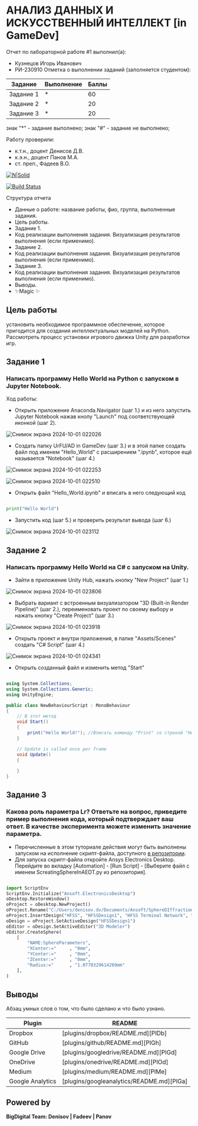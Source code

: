 # АНАЛИЗ ДАННЫХ И ИСКУССТВЕННЫЙ ИНТЕЛЛЕКТ [in GameDev]
Отчет по лабораторной работе #1 выполнил(а):
- Кузнецов Игорь Иванович
- РИ-230910
Отметка о выполнении заданий (заполняется студентом):

| Задание | Выполнение | Баллы |
| ------ | ------ | ------ |
| Задание 1 | * | 60 |
| Задание 2 | * | 20 |
| Задание 3 | * | 20 |

знак "*" - задание выполнено; знак "#" - задание не выполнено;

Работу проверили:
- к.т.н., доцент Денисов Д.В.
- к.э.н., доцент Панов М.А.
- ст. преп., Фадеев В.О.

[![N|Solid](https://cldup.com/dTxpPi9lDf.thumb.png)](https://nodesource.com/products/nsolid)

[![Build Status](https://travis-ci.org/joemccann/dillinger.svg?branch=master)](https://travis-ci.org/joemccann/dillinger)

Структура отчета

- Данные о работе: название работы, фио, группа, выполненные задания.
- Цель работы.
- Задание 1.
- Код реализации выполнения задания. Визуализация результатов выполнения (если применимо).
- Задание 2.
- Код реализации выполнения задания. Визуализация результатов выполнения (если применимо).
- Задание 3.
- Код реализации выполнения задания. Визуализация результатов выполнения (если применимо).
- Выводы.
- ✨Magic ✨

## Цель работы
установить необходимое программное обеспечение, которое пригодится для создания интеллектуальных моделей на Python. Рассмотреть процесс установки игрового движка Unity для разработки игр.

## Задание 1
### Написать программу Hello World на Python с запуском в Jupyter Notebook.
Ход работы:
- Открыть приложение Anaconda.Navigator (шаг 1.) и из него запустить Jupyter Notebook нажав кнопу "Launch" под соответствующей иконкой (шаг 2).

![Снимок экрана 2024-10-01 022026](https://github.com/user-attachments/assets/24aa679a-82c1-473d-b103-7b2c7252a2e8)

- Создать папку UrFU/AD in GameDev (шаг 3.) и в этой папке создать файл под именем "Hello_World" с расширением ".ipynb", которое ещё называется "Notebook" (шаг 4.)

![Снимок экрана 2024-10-01 022253](https://github.com/user-attachments/assets/e0d2b979-3fe4-4622-b5b8-698c17d7a4db)

![Снимок экрана 2024-10-01 022510](https://github.com/user-attachments/assets/194dfdd5-32b3-4c58-858b-04557551a322)

- Открыть файл "Hello_World.ipynb" и вписать в него следующий код
```py

print("Hello World")

```

- Запустить код (шаг 5.) и проверить результат вывода (шаг 6.)

![Снимок экрана 2024-10-01 023112](https://github.com/user-attachments/assets/83deb8b2-e2e0-47df-99a2-a721854883cc)

## Задание 2
### Написать программу Hello World на C# с запуском на Unity.

- Зайти в приложение Unity Hub, нажать кнопку "New Project" (шаг 1.)

![Снимок экрана 2024-10-01 023806](https://github.com/user-attachments/assets/420957c8-7e89-429e-bf95-74eeb1791e01)

- Выбрать вариант с встроенным визуализатором "3D (Built-in Render Pipeline)" (шаг 2.), переименовать проект по своему выбору и нажать кнопку "Create Project" (шаг 3.)

![Снимок экрана 2024-10-01 023918](https://github.com/user-attachments/assets/3fcbc606-094c-4f10-909e-3a0aaf2ff88d)

- Открыть проект и внутри приложения, в папке "Assets/Scenes" создать "C# Script" (шаг 4.)

![Снимок экрана 2024-10-01 024341](https://github.com/user-attachments/assets/137038c2-3f19-4bb7-99b6-0118acc35989)

- Открыть созданный файл и изменить метод "Start"

```cs

using System.Collections;
using System.Collections.Generic;
using UnityEngine;

public class NewBehaviourScript : MonoBehaviour
{
    // В этот метод
    void Start()
    {
        print("Hello World!"); //Вписать команду "Print" со строкой "Hello World!"
    }

    // Update is called once per frame
    void Update()
    {
        
    }
}

```

## Задание 3
### Какова роль параметра Lr? Ответьте на вопрос, приведите пример выполнения кода, который подтверждает ваш ответ. В качестве эксперимента можете изменить значение параметра.

- Перечисленные в этом туториале действия могут быть выполнены запуском на исполнение скрипт-файла, доступного [в репозитории](https://github.com/Den1sovDm1triy/hfss-scripting/blob/main/ScreatingSphereInAEDT.py).
- Для запуска скрипт-файла откройте Ansys Electronics Desktop. Перейдите во вкладку [Automation] - [Run Script] - [Выберите файл с именем ScreatingSphereInAEDT.py из репозитория].

```py

import ScriptEnv
ScriptEnv.Initialize("Ansoft.ElectronicsDesktop")
oDesktop.RestoreWindow()
oProject = oDesktop.NewProject()
oProject.Rename("C:/Users/denisov.dv/Documents/Ansoft/SphereDIffraction.aedt", True)
oProject.InsertDesign("HFSS", "HFSSDesign1", "HFSS Terminal Network", "")
oDesign = oProject.SetActiveDesign("HFSSDesign1")
oEditor = oDesign.SetActiveEditor("3D Modeler")
oEditor.CreateSphere(
	[
		"NAME:SphereParameters",
		"XCenter:="		, "0mm",
		"YCenter:="		, "0mm",
		"ZCenter:="		, "0mm",
		"Radius:="		, "1.0770329614269mm"
	], 
)

```

## Выводы

Абзац умных слов о том, что было сделано и что было узнано.

| Plugin | README |
| ------ | ------ |
| Dropbox | [plugins/dropbox/README.md][PlDb] |
| GitHub | [plugins/github/README.md][PlGh] |
| Google Drive | [plugins/googledrive/README.md][PlGd] |
| OneDrive | [plugins/onedrive/README.md][PlOd] |
| Medium | [plugins/medium/README.md][PlMe] |
| Google Analytics | [plugins/googleanalytics/README.md][PlGa] |

## Powered by

**BigDigital Team: Denisov | Fadeev | Panov**
